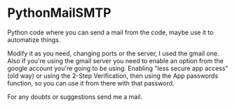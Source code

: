 # PythonMailSMTP
Python code where you can send a mail from the code, maybe use it to automatize things.

Modify it as you need, changing ports or the server, I used the gmail one.
Also if you're using the gmail server you need to enable an option from the google account you're going to be using. Enabling "less secure app access" (old way) or 
using the 2-Step Verification, then using the App passwords function, so you can use it from there with that password.

For any doubts or suggestions send me a mail.
